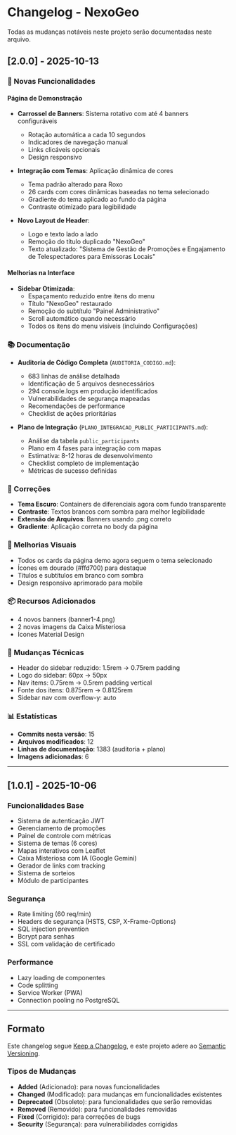 # Changelog - NexoGeo

Todas as mudanças notáveis neste projeto serão documentadas neste arquivo.

## [2.0.0] - 2025-10-13

### 🎉 Novas Funcionalidades

#### Página de Demonstração
- **Carrossel de Banners**: Sistema rotativo com até 4 banners configuráveis
  - Rotação automática a cada 10 segundos
  - Indicadores de navegação manual
  - Links clicáveis opcionais
  - Design responsivo

- **Integração com Temas**: Aplicação dinâmica de cores
  - Tema padrão alterado para Roxo
  - 26 cards com cores dinâmicas baseadas no tema selecionado
  - Gradiente do tema aplicado ao fundo da página
  - Contraste otimizado para legibilidade

- **Novo Layout de Header**:
  - Logo e texto lado a lado
  - Remoção do título duplicado "NexoGeo"
  - Texto atualizado: "Sistema de Gestão de Promoções e Engajamento de Telespectadores para Emissoras Locais"

#### Melhorias na Interface

- **Sidebar Otimizada**:
  - Espaçamento reduzido entre itens do menu
  - Título "NexoGeo" restaurado
  - Remoção do subtítulo "Painel Administrativo"
  - Scroll automático quando necessário
  - Todos os itens do menu visíveis (incluindo Configurações)

### 📚 Documentação

- **Auditoria de Código Completa** (`AUDITORIA_CODIGO.md`):
  - 683 linhas de análise detalhada
  - Identificação de 5 arquivos desnecessários
  - 294 console.logs em produção identificados
  - Vulnerabilidades de segurança mapeadas
  - Recomendações de performance
  - Checklist de ações prioritárias

- **Plano de Integração** (`PLANO_INTEGRACAO_PUBLIC_PARTICIPANTS.md`):
  - Análise da tabela `public_participants`
  - Plano em 4 fases para integração com mapas
  - Estimativa: 8-12 horas de desenvolvimento
  - Checklist completo de implementação
  - Métricas de sucesso definidas

### 🐛 Correções

- **Tema Escuro**: Containers de diferenciais agora com fundo transparente
- **Contraste**: Textos brancos com sombra para melhor legibilidade
- **Extensão de Arquivos**: Banners usando .png correto
- **Gradiente**: Aplicação correta no body da página

### 🎨 Melhorias Visuais

- Todos os cards da página demo agora seguem o tema selecionado
- Ícones em dourado (#ffd700) para destaque
- Títulos e subtítulos em branco com sombra
- Design responsivo aprimorado para mobile

### 📦 Recursos Adicionados

- 4 novos banners (banner1-4.png)
- 2 novas imagens da Caixa Misteriosa
- Ícones Material Design

### 🔧 Mudanças Técnicas

- Header do sidebar reduzido: 1.5rem → 0.75rem padding
- Logo do sidebar: 60px → 50px
- Nav items: 0.75rem → 0.5rem padding vertical
- Fonte dos itens: 0.875rem → 0.8125rem
- Sidebar nav com overflow-y: auto

### 📊 Estatísticas

- **Commits nesta versão**: 15
- **Arquivos modificados**: 12
- **Linhas de documentação**: 1383 (auditoria + plano)
- **Imagens adicionadas**: 6

---

## [1.0.1] - 2025-10-06

### Funcionalidades Base
- Sistema de autenticação JWT
- Gerenciamento de promoções
- Painel de controle com métricas
- Sistema de temas (6 cores)
- Mapas interativos com Leaflet
- Caixa Misteriosa com IA (Google Gemini)
- Gerador de links com tracking
- Sistema de sorteios
- Módulo de participantes

### Segurança
- Rate limiting (60 req/min)
- Headers de segurança (HSTS, CSP, X-Frame-Options)
- SQL injection prevention
- Bcrypt para senhas
- SSL com validação de certificado

### Performance
- Lazy loading de componentes
- Code splitting
- Service Worker (PWA)
- Connection pooling no PostgreSQL

---

## Formato

Este changelog segue [Keep a Changelog](https://keepachangelog.com/pt-BR/1.0.0/),
e este projeto adere ao [Semantic Versioning](https://semver.org/lang/pt-BR/).

### Tipos de Mudanças

- **Added** (Adicionado): para novas funcionalidades
- **Changed** (Modificado): para mudanças em funcionalidades existentes
- **Deprecated** (Obsoleto): para funcionalidades que serão removidas
- **Removed** (Removido): para funcionalidades removidas
- **Fixed** (Corrigido): para correções de bugs
- **Security** (Segurança): para vulnerabilidades corrigidas
